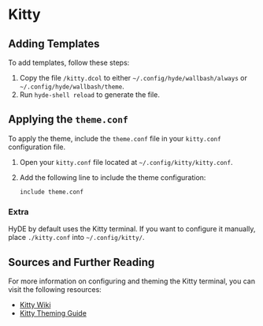# Kitty

## Adding Templates

To add templates, follow these steps:

1. Copy the file `/kitty.dcol` to either `~/.config/hyde/wallbash/always` or `~/.config/hyde/wallbash/theme`.
2. Run `hyde-shell reload` to generate the file.

## Applying the `theme.conf`

To apply the theme, include the `theme.conf` file in your `kitty.conf` configuration file.

1. Open your `kitty.conf` file located at `~/.config/kitty/kitty.conf`.
2. Add the following line to include the theme configuration:

   ```plaintext
   include theme.conf
   ```

### Extra

HyDE by default uses the Kitty terminal. If you want to configure it manually, place `./kitty.conf` into `~/.config/kitty/`.

## Sources and Further Reading

For more information on configuring and theming the Kitty terminal, you can visit the following resources:

- [Kitty Wiki](https://sw.kovidgoyal.net/kitty/)
- [Kitty Theming Guide](https://sw.kovidgoyal.net/kitty/conf/#theming)
